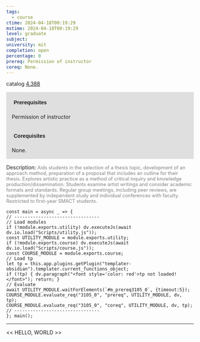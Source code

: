 ```yaml
---
tags:
  - course
ctime: 2024-04-18T00:19:29
mstime: 2024-04-18T00:19:29
level: graduate
subject: 
university: mit
completion: open
percentage: 0
prereq: Permission of instructor
coreq: None.
---
```


catalog [4.388](http://student.mit.edu/catalog/m4c.html#4.388)

<span style="display: block; padding: 15px; background-color: rgb(100, 100, 100, 0.2);"><font id="m_prereq3105_0" style="display: block; font-family: Arial, sans-serif; font-weight: bold; padding: 5px">Prerequisites</font><br><span id="prereq3105_0">Permission of instructor</span></span>
<span style="display: block; padding: 15px; background-color: rgb(100, 100, 100, 0.2);"><font id="m_coreq3105_0" style="display: block; font-family: Arial, sans-serif; font-weight: bold; padding: 5px">Corequisites</font><br><span id="coreq3105_0">None.</span></span>

<font style="">Description:</font>
<font style="color: grey; font-size: 0.8rem;">Aids students in the selection of a thesis topic, development of an approach method, preparation of a proposal that includes an outline for their thesis. Explores artistic practice as a method of critical inquiry and knowledge production/dissemination. Students examine artist writings and consider academic formats and standards. Regular group meetings, including peer reviews, are supplemented by independent study and individual conferences with faculty. Restricted to first-year SMACT students.</font>

```dataviewjs
const main = async _ => {
// --------------------------------
// Load modules
if (!module.exports.utility) dv.executeJs(await dv.io.load("Scripts/utility.js"));
const UTILITY_MODULE = module.exports.utility;
if (!module.exports.course) dv.executeJs(await dv.io.load("Scripts/course.js"));
const COURSE_MODULE = module.exports.course;
// Load tp
let tp = this.app.plugins.getPlugin("templater-obsidian").templater.current_functions_object;
if (!tp) { dv.paragraph("<font style='color: red'>tp not loaded!</font>"); return; }
// Evaluate
await UTILITY_MODULE.waitForElements(`#m_prereq3105_0`, {timeout:5});
COURSE_MODULE.evaluate_req("3105_0", "prereq", UTILITY_MODULE, dv, tp);
COURSE_MODULE.evaluate_req("3105_0", "coreq", UTILITY_MODULE, dv, tp);
// --------------------------------
}; main();
```

---

<< HELLO, WORLD >>
